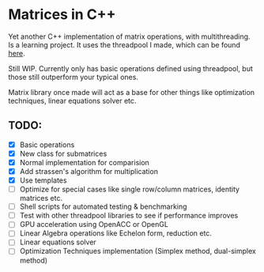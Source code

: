 # Matrices in C++

Yet another C++ implementation of matrix operations, with multithreading. Is a learning project. It uses the threadpool I made, which can be found [here](https://github.com/abhikjain360/threadpool).

Still WIP. Currently only has basic operations defined using threadpool, but those still outperform your typical ones.

Matrix library once made will act as a base for other things like optimization techniques, linear equations solver etc.

## TODO:

- [X] Basic operations
- [X] New class for submatrices
- [X] Normal implementation for comparision
- [X] Add strassen's algorithm for multiplication
- [X] Use templates
- [ ] Optimize for special cases like single row/column matrices, identity matrices etc.
- [ ] Shell scripts for automated testing & benchmarking
- [ ] Test with other threadpool libraries to see if performance improves
- [ ] GPU acceleration using OpenACC or OpenGL
- [ ] Linear Algebra operations like Echelon form, reduction etc.
- [ ] Linear equations solver
- [ ] Optimization Techniques implementation (Simplex method, dual-simplex method)
